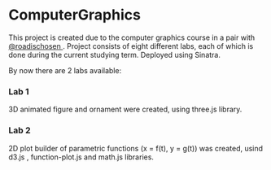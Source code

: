# ComputerGraphics

This project is created due to the computer graphics course in a pair with <a href="https://github.com/roadischosen"> @roadischosen </a>.
Project consists of eight different labs, each of which is done during the current studying term. 
Deployed using Sinatra. 

By now there are 2 labs available: 

<h3>Lab 1</h3>
3D animated figure and ornament were created, using three.js library. 

<h3>Lab 2</h3>
2D plot builder of parametric functions (x = f(t), y = g(t)) was created, usind d3.js , function-plot.js and math.js libraries.
